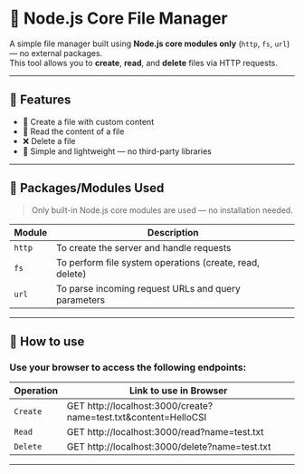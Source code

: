 # 📁 Node.js Core File Manager

A simple file manager built using **Node.js core modules only** (`http`, `fs`, `url`) — no external packages.  
This tool allows you to **create**, **read**, and **delete** files via HTTP requests.

---

## 📌 Features

- 📄 Create a file with custom content
- 📖 Read the content of a file
- ❌ Delete a file
- 💯 Simple and lightweight — no third-party libraries

---

## 🧰 Packages/Modules Used

> Only built-in Node.js core modules are used — no installation needed.

| Module | Description |
|--------|-------------|
| `http` | To create the server and handle requests |
| `fs`   | To perform file system operations (create, read, delete) |
| `url`  | To parse incoming request URLs and query parameters |

---

## 🚀 How to use
###  Use your browser to access the following endpoints:

| Operation | Link to use in Browser |
|--------|-------------|
| `Create` | GET http://localhost:3000/create?name=test.txt&content=HelloCSI|
| `Read`   | GET http://localhost:3000/read?name=test.txt |
| `Delete`  | GET http://localhost:3000/delete?name=test.txt|

---